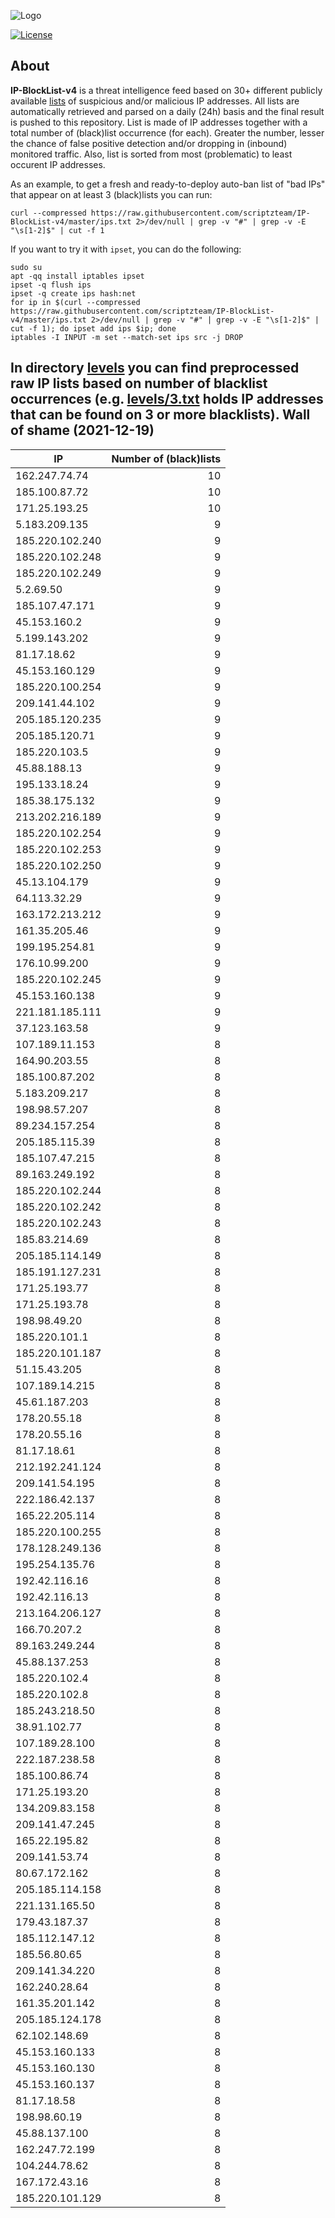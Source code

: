 ![Logo](https://i.imgur.com/PyKLAe7.png)

[![License](https://img.shields.io/badge/license-The_Unlicense-red.svg)](https://unlicense.org/)

About
----

**IP-BlockList-v4** is a threat intelligence feed based on 30+ different publicly available [lists](https://github.com/stamparm/maltrail) of suspicious and/or malicious IP addresses. All lists are automatically retrieved and parsed on a daily (24h) basis and the final result is pushed to this repository. List is made of IP addresses together with a total number of (black)list occurrence (for each). Greater the number, lesser the chance of false positive detection and/or dropping in (inbound) monitored traffic. Also, list is sorted from most (problematic) to least occurent IP addresses.

As an example, to get a fresh and ready-to-deploy auto-ban list of "bad IPs" that appear on at least 3 (black)lists you can run:

```
curl --compressed https://raw.githubusercontent.com/scriptzteam/IP-BlockList-v4/master/ips.txt 2>/dev/null | grep -v "#" | grep -v -E "\s[1-2]$" | cut -f 1
```

If you want to try it with `ipset`, you can do the following:

```
sudo su
apt -qq install iptables ipset
ipset -q flush ips
ipset -q create ips hash:net
for ip in $(curl --compressed https://raw.githubusercontent.com/scriptzteam/IP-BlockList-v4/master/ips.txt 2>/dev/null | grep -v "#" | grep -v -E "\s[1-2]$" | cut -f 1); do ipset add ips $ip; done
iptables -I INPUT -m set --match-set ips src -j DROP
```

In directory [levels](levels) you can find preprocessed raw IP lists based on number of blacklist occurrences (e.g. [levels/3.txt](levels/3.txt) holds IP addresses that can be found on 3 or more blacklists).
Wall of shame (2021-12-19)
----

|IP|Number of (black)lists|
|---|--:|
162.247.74.74|10
185.100.87.72|10
171.25.193.25|10
5.183.209.135|9
185.220.102.240|9
185.220.102.248|9
185.220.102.249|9
5.2.69.50|9
185.107.47.171|9
45.153.160.2|9
5.199.143.202|9
81.17.18.62|9
45.153.160.129|9
185.220.100.254|9
209.141.44.102|9
205.185.120.235|9
205.185.120.71|9
185.220.103.5|9
45.88.188.13|9
195.133.18.24|9
185.38.175.132|9
213.202.216.189|9
185.220.102.254|9
185.220.102.253|9
185.220.102.250|9
45.13.104.179|9
64.113.32.29|9
163.172.213.212|9
161.35.205.46|9
199.195.254.81|9
176.10.99.200|9
185.220.102.245|9
45.153.160.138|9
221.181.185.111|9
37.123.163.58|9
107.189.11.153|8
164.90.203.55|8
185.100.87.202|8
5.183.209.217|8
198.98.57.207|8
89.234.157.254|8
205.185.115.39|8
185.107.47.215|8
89.163.249.192|8
185.220.102.244|8
185.220.102.242|8
185.220.102.243|8
185.83.214.69|8
205.185.114.149|8
185.191.127.231|8
171.25.193.77|8
171.25.193.78|8
198.98.49.20|8
185.220.101.1|8
185.220.101.187|8
51.15.43.205|8
107.189.14.215|8
45.61.187.203|8
178.20.55.18|8
178.20.55.16|8
81.17.18.61|8
212.192.241.124|8
209.141.54.195|8
222.186.42.137|8
165.22.205.114|8
185.220.100.255|8
178.128.249.136|8
195.254.135.76|8
192.42.116.16|8
192.42.116.13|8
213.164.206.127|8
166.70.207.2|8
89.163.249.244|8
45.88.137.253|8
185.220.102.4|8
185.220.102.8|8
185.243.218.50|8
38.91.102.77|8
107.189.28.100|8
222.187.238.58|8
185.100.86.74|8
171.25.193.20|8
134.209.83.158|8
209.141.47.245|8
165.22.195.82|8
209.141.53.74|8
80.67.172.162|8
205.185.114.158|8
221.131.165.50|8
179.43.187.37|8
185.112.147.12|8
185.56.80.65|8
209.141.34.220|8
162.240.28.64|8
161.35.201.142|8
205.185.124.178|8
62.102.148.69|8
45.153.160.133|8
45.153.160.130|8
45.153.160.137|8
81.17.18.58|8
198.98.60.19|8
45.88.137.100|8
162.247.72.199|8
104.244.78.62|8
167.172.43.16|8
185.220.101.129|8
